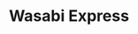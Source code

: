 ---
layout: place
title: "Wasabi Express"
permalink: /kentucky/owensboro/wasabi-express.html
stateAbbr: KY
stateName: Kentucky
cityName: Owensboro
seo:
  name: "Wasabi Express"
  type: Restaurant
  links: https://www.wasabiowensboro.com/
description: "Casual, contemporary Japanese eatery offering sushi, hibachi & more for dine-in or carryout. Looking for sushi in Owensboro, Kentucky? Check out Wasabi Expre..."
place_id: ChIJ20juHsi7b4gRLk8l5Xj8V7I
photos:
  - name: >-
      places/ChIJ20juHsi7b4gRLk8l5Xj8V7I/photos/AeeoHcLii5K2UM4T4T4Kd41IBYtoVRGRGZSX0-i-2Buwl5gZkG_zwnPS6bbBdrSEfVxmBUlcbcIfLTCAScr7hKr61XRHEuye73NUw9lC3trFgoG90NGCoGTGJOotZs_vHv8R0z-D2ymOhHtW_kiCWHC17r10vakjNO_2DT7c6sJsn7_7n_sgxwSOIN81RZb5T5aXOTmu1n7OK7XL6yyFCx5FrY81JNak2zBRnpM-SOwJbKI5mNNMv9rb2ZVD68-NP0a-wpfrHt_gCUWZdCOykZOUTilkie6hXyNMiF2fgLh7XX8TyQ
    widthPx: 1024
    heightPx: 575
    authorAttributions:
      - displayName: Wasabi Express
        uri: https://maps.google.com/maps/contrib/111693936195689390110
        photoUri: >-
          https://lh3.googleusercontent.com/a-/ALV-UjUeNPtX3NTE1A3un9lZCb38V_lhcFhxeAnEnpaxAwrHyP6HsCBI=s100-p-k-no-mo
    flagContentUri: >-
      https://www.google.com/local/imagery/report/?cb_client=maps_api_places.places_api&image_key=!1e10!2sAF1QipMWb4KDT23JG5cRELFVSDYCJaWqOOMo4SOgerTe&hl=en-US
    googleMapsUri: >-
      https://www.google.com/maps/place//data=!3m4!1e2!3m2!1sAF1QipMWb4KDT23JG5cRELFVSDYCJaWqOOMo4SOgerTe!2e10!4m2!3m1!1s0x886fbbc81eee48db:0xb257fc78e5254f2e
  - name: >-
      places/ChIJ20juHsi7b4gRLk8l5Xj8V7I/photos/AeeoHcLEffW7yLaoAwntqFGUnoE4uoxteIRowSLv2oBYbARwieDAvuUmiDFAPk4di-Pis2ZFjs3_BlFQsK4ZpjZF7UaAuoJz8Ad20fhXQGm2A9kjPQuzhDy77SfbuSIh76PCbE80a1AI9si440Di6Ytc4RChHL4NUmaFlt0I0cUZC0ZpjHTc14sf19Xwo3ZhPviYQIeSAGLh9UKnuxEu-sTm7t7Ec9cxQbp9By_BONolm6QBiAidy8UpFsGHch4YJ7mMzrKn25cJ7VzRDTQquR2bGm2QteUcUO0ECFV5kzdO4oBU7w
    widthPx: 2048
    heightPx: 1365
    authorAttributions:
      - displayName: Wasabi Express
        uri: https://maps.google.com/maps/contrib/111693936195689390110
        photoUri: >-
          https://lh3.googleusercontent.com/a-/ALV-UjUeNPtX3NTE1A3un9lZCb38V_lhcFhxeAnEnpaxAwrHyP6HsCBI=s100-p-k-no-mo
    flagContentUri: >-
      https://www.google.com/local/imagery/report/?cb_client=maps_api_places.places_api&image_key=!1e10!2sAF1QipNmAS1nCVNARjOwZF2_CkgvJSeLktHfPhXxbWSt&hl=en-US
    googleMapsUri: >-
      https://www.google.com/maps/place//data=!3m4!1e2!3m2!1sAF1QipNmAS1nCVNARjOwZF2_CkgvJSeLktHfPhXxbWSt!2e10!4m2!3m1!1s0x886fbbc81eee48db:0xb257fc78e5254f2e
  - name: >-
      places/ChIJ20juHsi7b4gRLk8l5Xj8V7I/photos/AeeoHcJTO7rImlZhV0wcs4IWfznTe876RdD99hMxWALjdOQRU1D5BCM9ukENw95evFd1v8at4RTO6QkbxoQAr5t2k3C6P-rr0tfJ9NvTA3FYmKg2HDkaOD-S6AK0gPEBUO_cy3vEL9txCm7qrjAONsWeVOmgx8wRJT0hXjuUWuGYDoXn5sipmRz3skWZvHf1GhqZ4n95rsaSXfmA-kPIttjGpa642K3k0r7zH9yY3lpux3tqToZl5Wy4Jy9YUXsfpms9ox0VYimThluXXvnMTkWMY-Otd73XR00xFLy5T3iE2yewxxwfxvi8MCAWsWHlwHy2PMj2Ip_6f9zYbImwFSZNujhsQzeDwPWS5c0pB8mvKETPGnWOq24UxWSWSGeS9Rn502UNv-asX3ATylb9W7l1IOvfKWVoYa2Bvsi1AylWsTQ
    widthPx: 4032
    heightPx: 1960
    authorAttributions:
      - displayName: Z3R0 C001 (Z3R0)
        uri: https://maps.google.com/maps/contrib/101024165763464752894
        photoUri: >-
          https://lh3.googleusercontent.com/a-/ALV-UjV3jKa5nUGvqUA76ySsgAXocHHyBHh-oKx6oxxguzUOLhIPYrpNow=s100-p-k-no-mo
    flagContentUri: >-
      https://www.google.com/local/imagery/report/?cb_client=maps_api_places.places_api&image_key=!1e10!2sCIHM0ogKEICAgICKnpKvPw&hl=en-US
    googleMapsUri: >-
      https://www.google.com/maps/place//data=!3m4!1e2!3m2!1sCIHM0ogKEICAgICKnpKvPw!2e10!4m2!3m1!1s0x886fbbc81eee48db:0xb257fc78e5254f2e
  - name: >-
      places/ChIJ20juHsi7b4gRLk8l5Xj8V7I/photos/AeeoHcJsmcYaPRVuR2WNh7WYcg_cv4rLp9iSa1Kl3j77huYdfjsIMO4gUWOiUojwFE4U3QnPiVhtE8bYUfF_N7omGDuUsAfFyUU3x2ZkyipCs0FCQf2L0fh7HBfFLbZCiRd-ixrnAXryr4qVnL7dR2yEhL2CjA87qzKNvdPCGLTSn3cz3T9oId39i7M8H9vXnciYBKwbWtDVJG4wYtWA-SBZQO71PiKrNRudatk-4pehR07Y8r8msMGrRKzdzwtZltL_pYJcpMghdSSp_BQ2HykMDk0-WVLL2yMWw2DfyFyzwbFFzgQELLK49bJTICyPxATwyPDWCqxxgdag55os4v33Fzli6MXvmI_9SJWRZ2qGqTUgaZXTIRxHOp5aMSzEmv7AOg8lIERehw6gCanz25qw13T5wuN989XWgnmWGtDFQqJYxg
    widthPx: 3000
    heightPx: 4000
    authorAttributions:
      - displayName: Corey Durham
        uri: https://maps.google.com/maps/contrib/100181304159007325169
        photoUri: >-
          https://lh3.googleusercontent.com/a-/ALV-UjW-tlUIRW11J9B9rO8rVKh7nEpZIYWoqDuu1Yr3Rpqm4p7-p0jr=s100-p-k-no-mo
    flagContentUri: >-
      https://www.google.com/local/imagery/report/?cb_client=maps_api_places.places_api&image_key=!1e10!2sCIHM0ogKEICAgID9lP_BEQ&hl=en-US
    googleMapsUri: >-
      https://www.google.com/maps/place//data=!3m4!1e2!3m2!1sCIHM0ogKEICAgID9lP_BEQ!2e10!4m2!3m1!1s0x886fbbc81eee48db:0xb257fc78e5254f2e
  - name: >-
      places/ChIJ20juHsi7b4gRLk8l5Xj8V7I/photos/AeeoHcLL3133HkgueEVlvviDZR11JpnTP3O2qy4gPRerMb1KTjQsEFvZrHZLz_LxLJAmvsdBFUNiioMX3U7cLtzul80hkIzEuAGZimDHjN6bLSpDzs29EmKVd5uijj7aA00qxM9dFZqa_BLOTgGsDfvMUMlIS1morVPDBYVqQTvavxucqMVhO0nFXmPrCj3KwJMNn7HD_fhEKDCTpPbDDg9-rEJq0RkV25uZaGb1vs3i_qEUJc9nuNT-DL4IKhZDPyLISKE7N4JH3g-4XhgEwjSgEB7lkREl4enxGlbT-oB0kTGdoZiKstxinHNlyRIY5jQBn1THZunrT3qTsf71dxYfuK26zN1rVJofxp9Qz6Lub-CDSrbPOGy8GfcFc3u_arJl-YqZCrg3vTZq6-nxPAjCYHOtDmeuvPAy0pQ2c_frNcacHw
    widthPx: 4032
    heightPx: 3024
    authorAttributions:
      - displayName: Tina Howard
        uri: https://maps.google.com/maps/contrib/108683954263815000659
        photoUri: >-
          https://lh3.googleusercontent.com/a-/ALV-UjWsH-1vQptTP5jrt40sl6wNzq_2lJRqYXiY1UkUjrqVovlXYOEtwg=s100-p-k-no-mo
    flagContentUri: >-
      https://www.google.com/local/imagery/report/?cb_client=maps_api_places.places_api&image_key=!1e10!2sCIHM0ogKEICAgIDhiqbpBg&hl=en-US
    googleMapsUri: >-
      https://www.google.com/maps/place//data=!3m4!1e2!3m2!1sCIHM0ogKEICAgIDhiqbpBg!2e10!4m2!3m1!1s0x886fbbc81eee48db:0xb257fc78e5254f2e
  - name: >-
      places/ChIJ20juHsi7b4gRLk8l5Xj8V7I/photos/AeeoHcImRxnbJXjB2ViNPoQuSoLzoHy33REuK9k659D6lELjx8YLyh8bANj1scEm4jdMJhT2v3aFFc6mLQfQr8_SVyoUK6Ud5i_AS0VDH1RuN00YgP2hWw9GYp36uxrDW5L7JUsO72fZTjzunlZJDiz6Q7SVRst6BMkgUrmCMaPgjpZ5VjIrrjs5gte5I8iI7s_BKvlVLPlJP9xIkmYAC5s4D60DGTB8oenrcE35Iv3LGdFVB5-XJi_DRYKDFfPSzzF34ouWa2RYTumu2kb1Fg5M6JPZigrmd7gMYvLTfcK2yH9tSs0v51aUma5bW0vKxs7nCaVqcfGg_saQ3Q19OugwVOmSyR1XzkSegwen2_pq2QrwJdhAexnqDlXKuBr_GGbZ7w9g0dKsBidFDIw2-w8KfldBkBLU4HSf0viFofWA_yrm1g
    widthPx: 4032
    heightPx: 3024
    authorAttributions:
      - displayName: Paula Bellomy
        uri: https://maps.google.com/maps/contrib/103288257200145930911
        photoUri: >-
          https://lh3.googleusercontent.com/a-/ALV-UjUW06bFusUDSq2tRejQzlIgfBxdxc4FZpdRDbXtwB4CvXLi-zuc=s100-p-k-no-mo
    flagContentUri: >-
      https://www.google.com/local/imagery/report/?cb_client=maps_api_places.places_api&image_key=!1e10!2sCIHM0ogKEICAgIDb6OzseA&hl=en-US
    googleMapsUri: >-
      https://www.google.com/maps/place//data=!3m4!1e2!3m2!1sCIHM0ogKEICAgIDb6OzseA!2e10!4m2!3m1!1s0x886fbbc81eee48db:0xb257fc78e5254f2e
  - name: >-
      places/ChIJ20juHsi7b4gRLk8l5Xj8V7I/photos/AeeoHcIVvi2TBczQg1e0XcQJMWFnKjHpsH6jTC_N-WlQcPnEbfM2p2u2CjPXJspPNjs0OSoe6My9yBOtJfOfPtyPKE5Lt9JjQNiWgAxR47lYkv6jaS2RvJ5rhizGd5TKpR2Sf9xKEMaukPrI6KzwGrrsBLXTsbx9S_6gmn4rCXjTpZ1deAqzvySdLzBj58ZuB7oykq-pvuI2GvJTJqIX3pqZqSzVOQc_eZsk5gfEqYPH4zljtrNEFFd9sZcMjt_lJcvHbeGCW3aixzQDVZijoD2rxOGpRTEry_KXGSzg4TxdFc3irg
    widthPx: 2048
    heightPx: 1522
    authorAttributions:
      - displayName: Wasabi Express
        uri: https://maps.google.com/maps/contrib/111693936195689390110
        photoUri: >-
          https://lh3.googleusercontent.com/a-/ALV-UjUeNPtX3NTE1A3un9lZCb38V_lhcFhxeAnEnpaxAwrHyP6HsCBI=s100-p-k-no-mo
    flagContentUri: >-
      https://www.google.com/local/imagery/report/?cb_client=maps_api_places.places_api&image_key=!1e10!2sAF1QipNsXXL7CFRjf3ohh4uKpjYGrWDEA1rC6QAMklbw&hl=en-US
    googleMapsUri: >-
      https://www.google.com/maps/place//data=!3m4!1e2!3m2!1sAF1QipNsXXL7CFRjf3ohh4uKpjYGrWDEA1rC6QAMklbw!2e10!4m2!3m1!1s0x886fbbc81eee48db:0xb257fc78e5254f2e
  - name: >-
      places/ChIJ20juHsi7b4gRLk8l5Xj8V7I/photos/AeeoHcIQQNl0rKNF2XUpsOQFtrJONQ6pUGb-BsncB01YHFb2MSniMeazkDkdayQrpetKuI0dB7CMZj8fvNRbCdqIHMhEN7UF3At3xIGWAVFPbcTuSQA1_vOnoYNF1IM4FbUJnGV2YwDXIh8t2e9D-QwtFF-R-oVmrEIvR2pwi0MfANJ54IbuDtzHcdpiDserqjgvKEGB9irzlaSv6i842V8RL36cTQ08spJdJSqs3-kg-sXdDNRcd__YU7dhD3_6G6NQwSr7WVs_ZAvR9WY60H3uN44RT857fBYr-22O7oYdnKELanbAQKDfOd-4clXJ1B8IctXl3pMZC7oHVQLgqYfNKnsky47Pc76Q_Z6UeCE_beMKk-6WHqWBB1QvNwT-mvfDqliRsInl1ZA382oMJAPXCLohDXP-sWNqveP4aE86dnKveCc
    widthPx: 4800
    heightPx: 2700
    authorAttributions:
      - displayName: Stanley Arachikavitz
        uri: https://maps.google.com/maps/contrib/103964686705297917023
        photoUri: >-
          https://lh3.googleusercontent.com/a/ACg8ocK7beJkTDp_r87j-C_gZLjFBiQ3OOJXn2ikaqHEKv_MWUZ4Wg=s100-p-k-no-mo
    flagContentUri: >-
      https://www.google.com/local/imagery/report/?cb_client=maps_api_places.places_api&image_key=!1e10!2sCIHM0ogKEICAgID4hbqYlQE&hl=en-US
    googleMapsUri: >-
      https://www.google.com/maps/place//data=!3m4!1e2!3m2!1sCIHM0ogKEICAgID4hbqYlQE!2e10!4m2!3m1!1s0x886fbbc81eee48db:0xb257fc78e5254f2e
  - name: >-
      places/ChIJ20juHsi7b4gRLk8l5Xj8V7I/photos/AeeoHcLZb0u9sVMzZ506UJhB9qziFZxuAfFIPt4L6sNh4I1PDUlGaUkdAz0frHp5ml4bfQMEIv3-JUpnPm7bECGiFkiBup79-3jc2NNJ3fUoW-jyoaga2E-86aTOmrcluD4b3UG3IL1MrHpBAvOC_sSedBT9U2_OMpd1WDD4FD_R8Ut8DqL-j1XCXPPaRFikCkB6bzWhjMTOB1suoWFfRU4C-rTtW702PZSt80x0EH0T8sa5hAruDIFdeXNmEYbUHpg32eR4hwblcKqWO0uHXHMM-kreS7-uLWydIYV7s24xjLggNpm-veuhiO8l7aN0-Oy_0Jo22FRv-mkyvEXHQnx9o7qwd-h_lxEIfgLC7u6sbazoj_bf2tw0IbWEH-zT-SLRU7ljmUE2hbYYKkSzdwDOq5-NIYA2qLby9T8UJ2cq7XhB9A
    widthPx: 3024
    heightPx: 4032
    authorAttributions:
      - displayName: Ava Whittaker
        uri: https://maps.google.com/maps/contrib/105142169870013374495
        photoUri: >-
          https://lh3.googleusercontent.com/a-/ALV-UjVbTf9hknmrs5tVWcMS7OdGYBE1iatlQee0KkxAd5tK_7Jy51c=s100-p-k-no-mo
    flagContentUri: >-
      https://www.google.com/local/imagery/report/?cb_client=maps_api_places.places_api&image_key=!1e10!2sCIHM0ogKEICAgIDH2oroBQ&hl=en-US
    googleMapsUri: >-
      https://www.google.com/maps/place//data=!3m4!1e2!3m2!1sCIHM0ogKEICAgIDH2oroBQ!2e10!4m2!3m1!1s0x886fbbc81eee48db:0xb257fc78e5254f2e
  - name: >-
      places/ChIJ20juHsi7b4gRLk8l5Xj8V7I/photos/AeeoHcJZNPdYpEJaQlRNiKBgCJJtKn-zRflJOI8fbXH84t_iXtlE-DGevuKbRJXuOjH3dLZGNtz_bjSXQhiJtv6FT-RuCgW7CIVI726Mp0ursGeGxjBLz6VCcKS-JM2UXxctJX9UAq2MGnCTEphKtlU_z1wF5aKzlnZuCuc_z5LbJmoi31wOaaJ-Sn1vBhoHYMeNQWg1ydQM9JCanweQg3IvPHXZ6fvLMRHqd7CqGPIhvndAKhrBBcTGuKfBRCKZWdqG5Vk9ND3JCFE3KBZr1RmhSvyTgdyJ-R9B-kW35iVPT5bLeDi-8kwsIaKzT6h8rAAIRiwvY_Zv7SO4pyARgmOo6_-g9X9rqURXZSTH0L8osfxrfq8jZe1Sxpg19aWbtHxy_Ux0IVKs1e7JKfbXN6ngt9TDGNQfAhDg7r7MrwyR73wRP6tE
    widthPx: 3000
    heightPx: 4000
    authorAttributions:
      - displayName: Kat Mullen
        uri: https://maps.google.com/maps/contrib/113965280863044497951
        photoUri: >-
          https://lh3.googleusercontent.com/a-/ALV-UjW3skEupIHMjxXku2xyZZGc4GSMF6k6nsTrvxNlJqSIfw-ytsQaUw=s100-p-k-no-mo
    flagContentUri: >-
      https://www.google.com/local/imagery/report/?cb_client=maps_api_places.places_api&image_key=!1e10!2sCIHM0ogKEICAgIDpp8vm2wE&hl=en-US
    googleMapsUri: >-
      https://www.google.com/maps/place//data=!3m4!1e2!3m2!1sCIHM0ogKEICAgIDpp8vm2wE!2e10!4m2!3m1!1s0x886fbbc81eee48db:0xb257fc78e5254f2e
address: '636 Southtown Blvd # 1, Owensboro, KY 42303, USA'
street: '636 Southtown Blvd # 1'
city: Owensboro
state: KY
zip: '42303'
country: USA
neighborhood: null
latitude: '37.721725'
longitude: '-87.122331'
accessibility_options:
  wheelchairAccessibleParking: true
  wheelchairAccessibleEntrance: true
  wheelchairAccessibleRestroom: true
  wheelchairAccessibleSeating: true
business_status: OPERATIONAL
name: Wasabi Express
google_maps_links:
  directionsUri: >-
    https://www.google.com/maps/dir//''/data=!4m7!4m6!1m1!4e2!1m2!1m1!1s0x886fbbc81eee48db:0xb257fc78e5254f2e!3e0
  placeUri: https://maps.google.com/?cid=12851017657895702318
  writeAReviewUri: >-
    https://www.google.com/maps/place//data=!4m3!3m2!1s0x886fbbc81eee48db:0xb257fc78e5254f2e!12e1
  reviewsUri: >-
    https://www.google.com/maps/place//data=!4m4!3m3!1s0x886fbbc81eee48db:0xb257fc78e5254f2e!9m1!1b1
  photosUri: >-
    https://www.google.com/maps/place//data=!4m3!3m2!1s0x886fbbc81eee48db:0xb257fc78e5254f2e!10e5
primary_type: Sushi Restaurant
opening_hours:
  regular: null
  current: null
secondary_opening_hours:
  regular:
    weekdayDescriptions: null
    type: null
  current:
    weekdayDescriptions: null
    type: null
phone: (270) 684-3500
price_level: PRICE_LEVEL_MODERATE
price_range: $10 &ndash; $20
rating: '4.4'
rating_count: 1072
website: https://www.wasabiowensboro.com/
reviews:
  - name: >-
      places/ChIJ20juHsi7b4gRLk8l5Xj8V7I/reviews/ChZDSUhNMG9nS0VJQ0FnTUNJdS1Ya0Z3EAE
    relativePublishTimeDescription: a week ago
    rating: 1
    text:
      text: >-
        I  absolutely love this place, and frequently go here. But today has
        been a terrible experience. First, we were shoved in the corner booth
        where door dashers also pick up orders so their butts were in our faces.
        Our waiter barely checked on us. And then my food arrived way after my
        husbands food as he and my daughter were already done eating by the time
        I received my food. I understand Being busy but come on seriously? That
        is not ok. Beyond disappointed. I am really upset.
      languageCode: en
    originalText:
      text: >-
        I  absolutely love this place, and frequently go here. But today has
        been a terrible experience. First, we were shoved in the corner booth
        where door dashers also pick up orders so their butts were in our faces.
        Our waiter barely checked on us. And then my food arrived way after my
        husbands food as he and my daughter were already done eating by the time
        I received my food. I understand Being busy but come on seriously? That
        is not ok. Beyond disappointed. I am really upset.
      languageCode: en
    authorAttribution:
      displayName: Kendall Tapp
      uri: https://www.google.com/maps/contrib/116750605936634192178/reviews
      photoUri: >-
        https://lh3.googleusercontent.com/a-/ALV-UjUbLGKjHqd5Uf_YXJCTROvSqvNvBzr69rhujFrZU3aYXAZSXDA=s128-c0x00000000-cc-rp-mo
    publishTime: '2025-04-05T00:00:13.489273Z'
    flagContentUri: >-
      https://www.google.com/local/review/rap/report?postId=ChZDSUhNMG9nS0VJQ0FnTUNJdS1Ya0Z3EAE&d=17924085&t=1
    googleMapsUri: >-
      https://www.google.com/maps/reviews/data=!4m6!14m5!1m4!2m3!1sChZDSUhNMG9nS0VJQ0FnTUNJdS1Ya0Z3EAE!2m1!1s0x886fbbc81eee48db:0xb257fc78e5254f2e
  - name: >-
      places/ChIJ20juHsi7b4gRLk8l5Xj8V7I/reviews/ChZDSUhNMG9nS0VJQ0FnTUNJaXFqeUtnEAE
    relativePublishTimeDescription: a week ago
    rating: 5
    text:
      text: >-
        Good sushi and hibachi for cheap. We frequently get take out from Wasabi
        and occasionally dine-in. When dining in, the service is always good and
        the atmosphere is nice and laid back. Compared to every sushi place I’ve
        been to the prices here are unbeatable.
      languageCode: en
    originalText:
      text: >-
        Good sushi and hibachi for cheap. We frequently get take out from Wasabi
        and occasionally dine-in. When dining in, the service is always good and
        the atmosphere is nice and laid back. Compared to every sushi place I’ve
        been to the prices here are unbeatable.
      languageCode: en
    authorAttribution:
      displayName: Daniel Miller
      uri: https://www.google.com/maps/contrib/105018842333947759074/reviews
      photoUri: >-
        https://lh3.googleusercontent.com/a-/ALV-UjX9xVtxTvo-U0R0yx_7j3amczVHFtLs0nrU7z_renBgbpoRdzI9=s128-c0x00000000-cc-rp-mo-ba3
    publishTime: '2025-03-31T23:47:19.443291Z'
    flagContentUri: >-
      https://www.google.com/local/review/rap/report?postId=ChZDSUhNMG9nS0VJQ0FnTUNJaXFqeUtnEAE&d=17924085&t=1
    googleMapsUri: >-
      https://www.google.com/maps/reviews/data=!4m6!14m5!1m4!2m3!1sChZDSUhNMG9nS0VJQ0FnTUNJaXFqeUtnEAE!2m1!1s0x886fbbc81eee48db:0xb257fc78e5254f2e
  - name: >-
      places/ChIJ20juHsi7b4gRLk8l5Xj8V7I/reviews/ChZDSUhNMG9nS0VJQ0FnSUNCck5qRUlnEAE
    relativePublishTimeDescription: a year ago
    rating: 5
    text:
      text: >-
        Had Wasabi Express again last night a d they did not disappoint.  Their
        sushi is always great and 50% off. I don't know how they can afford to
        do that with the quality that they serve? The calamari appetizer was
        cooked perfectly.  The hibachi was on point. Our server was good-looking
        also, that's always a plus.😁
      languageCode: en
    originalText:
      text: >-
        Had Wasabi Express again last night a d they did not disappoint.  Their
        sushi is always great and 50% off. I don't know how they can afford to
        do that with the quality that they serve? The calamari appetizer was
        cooked perfectly.  The hibachi was on point. Our server was good-looking
        also, that's always a plus.😁
      languageCode: en
    authorAttribution:
      displayName: Corey Durham
      uri: https://www.google.com/maps/contrib/100181304159007325169/reviews
      photoUri: >-
        https://lh3.googleusercontent.com/a-/ALV-UjW-tlUIRW11J9B9rO8rVKh7nEpZIYWoqDuu1Yr3Rpqm4p7-p0jr=s128-c0x00000000-cc-rp-mo-ba4
    publishTime: '2024-03-13T15:34:57.884682Z'
    flagContentUri: >-
      https://www.google.com/local/review/rap/report?postId=ChZDSUhNMG9nS0VJQ0FnSUNCck5qRUlnEAE&d=17924085&t=1
    googleMapsUri: >-
      https://www.google.com/maps/reviews/data=!4m6!14m5!1m4!2m3!1sChZDSUhNMG9nS0VJQ0FnSUNCck5qRUlnEAE!2m1!1s0x886fbbc81eee48db:0xb257fc78e5254f2e
  - name: >-
      places/ChIJ20juHsi7b4gRLk8l5Xj8V7I/reviews/ChdDSUhNMG9nS0VJQ0FnTURnOS16YzVnRRAB
    relativePublishTimeDescription: a month ago
    rating: 1
    text:
      text: >-
        No. Just no. The whole experience was awful from beginning to end. We
        will never go back to this location. Server was a young guy who had no
        clue what he was doing. We couldn't even get a to-go box from this guy.
        Just terrible. Our table was dirty. Couldn't get refills. He wasn't
        helpful with the menu at all. Pushed us to order then once our food
        arrived he was gone for good. Had to get up and ask for chopsticks. They
        weren't busy at all.
      languageCode: en
    originalText:
      text: >-
        No. Just no. The whole experience was awful from beginning to end. We
        will never go back to this location. Server was a young guy who had no
        clue what he was doing. We couldn't even get a to-go box from this guy.
        Just terrible. Our table was dirty. Couldn't get refills. He wasn't
        helpful with the menu at all. Pushed us to order then once our food
        arrived he was gone for good. Had to get up and ask for chopsticks. They
        weren't busy at all.
      languageCode: en
    authorAttribution:
      displayName: Amy Gardner
      uri: https://www.google.com/maps/contrib/116174755394210086222/reviews
      photoUri: >-
        https://lh3.googleusercontent.com/a-/ALV-UjWMOXIu9ZvvaIsSWqySyApHFpVoBbod6otyjgoKo5pPIkL3SY8Pbg=s128-c0x00000000-cc-rp-mo-ba4
    publishTime: '2025-02-28T10:00:12.231744Z'
    flagContentUri: >-
      https://www.google.com/local/review/rap/report?postId=ChdDSUhNMG9nS0VJQ0FnTURnOS16YzVnRRAB&d=17924085&t=1
    googleMapsUri: >-
      https://www.google.com/maps/reviews/data=!4m6!14m5!1m4!2m3!1sChdDSUhNMG9nS0VJQ0FnTURnOS16YzVnRRAB!2m1!1s0x886fbbc81eee48db:0xb257fc78e5254f2e
  - name: >-
      places/ChIJ20juHsi7b4gRLk8l5Xj8V7I/reviews/ChZDSUhNMG9nS0VJQ0FnTUNnalpQOUxREAE
    relativePublishTimeDescription: a month ago
    rating: 5
    text:
      text: >-
        Food was good and there was plenty. The spaghetti noodles was very
        white. They could have had a lot more teriyaki sauce cooked into them.
        They were not real flavorful as with other Asian restaurants. The rest
        of the meal was excellent.
      languageCode: en
    originalText:
      text: >-
        Food was good and there was plenty. The spaghetti noodles was very
        white. They could have had a lot more teriyaki sauce cooked into them.
        They were not real flavorful as with other Asian restaurants. The rest
        of the meal was excellent.
      languageCode: en
    authorAttribution:
      displayName: Ronald McPherson
      uri: https://www.google.com/maps/contrib/103344914020807090543/reviews
      photoUri: >-
        https://lh3.googleusercontent.com/a-/ALV-UjVcisoOQIzNFjXUYiidSbIdc3DTh3MrboILnVG2WT14HgOoP_s=s128-c0x00000000-cc-rp-mo-ba3
    publishTime: '2025-02-19T20:10:25.136969Z'
    flagContentUri: >-
      https://www.google.com/local/review/rap/report?postId=ChZDSUhNMG9nS0VJQ0FnTUNnalpQOUxREAE&d=17924085&t=1
    googleMapsUri: >-
      https://www.google.com/maps/reviews/data=!4m6!14m5!1m4!2m3!1sChZDSUhNMG9nS0VJQ0FnTUNnalpQOUxREAE!2m1!1s0x886fbbc81eee48db:0xb257fc78e5254f2e
parking_options:
  freeParkingLot: true
  freeStreetParking: true
  paidStreetParking: false
  valetParking: false
payment_options:
  acceptsCreditCards: true
  acceptsDebitCards: true
  acceptsCashOnly: false
  acceptsNfc: true
allow_dogs: null
curbside_pickup: false
delivery: true
dine_in: true
good_for_children: true
good_for_groups: true
good_for_sports: null
live_music: false
menu_for_children: true
outdoor_seating: false
reservable: true
restroom: true
serves_beer: true
serves_breakfast: false
serves_brunch: false
serves_cocktails: true
serves_coffee: true
serves_dinner: true
serves_dessert: true
serves_lunch: true
serves_vegetarian_food: true
serves_wine: true
takeout: true
summary: >-
  Casual, contemporary Japanese eatery offering sushi, hibachi & more for
  dine-in or carryout.

---